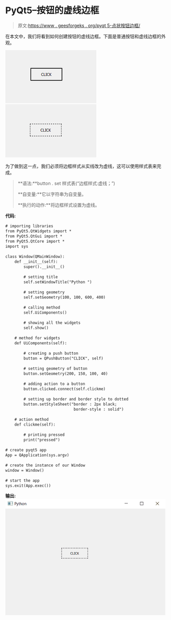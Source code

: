 # PyQt5–按钮的虚线边框

> 原文:[https://www . geesforgeks . org/pyqt 5-点状按钮边框/](https://www.geeksforgeeks.org/pyqt5-dotted-border-of-push-button/)

在本文中，我们将看到如何创建按钮的虚线边框。下面是普通按钮和虚线边框的外观。

![](img/4bd120700bce2ffdb4ef4a0135407004.png) ![](img/37811197871f496b175a7adc4a1554fa.png)

为了做到这一点，我们必须将边框样式从实线改为虚线，这可以使用样式表来完成。

> **语法:**button . set 样式表(“边框样式:虚线；”)
> 
> **自变量:**它以字符串为自变量。
> 
> **执行的动作:**将边框样式设置为虚线。

**代码:**

```
# importing libraries
from PyQt5.QtWidgets import * 
from PyQt5.QtGui import * 
from PyQt5.QtCore import * 
import sys

class Window(QMainWindow):
    def __init__(self):
        super().__init__()

        # setting title
        self.setWindowTitle("Python ")

        # setting geometry
        self.setGeometry(100, 100, 600, 400)

        # calling method
        self.UiComponents()

        # showing all the widgets
        self.show()

    # method for widgets
    def UiComponents(self):

        # creating a push button
        button = QPushButton("CLICK", self)

        # setting geometry of button
        button.setGeometry(200, 150, 100, 40)

        # adding action to a button
        button.clicked.connect(self.clickme)

        # setting up border and border style to dotted
        button.setStyleSheet("border : 2px black; 
                              border-style : solid")

    # action method
    def clickme(self):

        # printing pressed
        print("pressed")

# create pyqt5 app
App = QApplication(sys.argv)

# create the instance of our Window
window = Window()

# start the app
sys.exit(App.exec())
```

**输出:**
![](img/83fabbcadaaeaaca10222a79f5c26161.png)